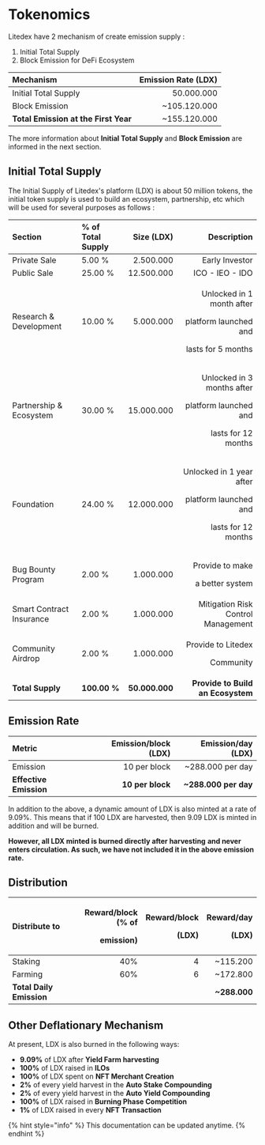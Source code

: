 # Tokenomics

Litedex have 2 mechanism of create emission supply :

1. Initial Total Supply
2. Block Emission for DeFi Ecosystem

| **Mechanism** | **Emission Rate \(LDX\)** |
| :--- | ---: |
| Initial Total Supply | 50.000.000 |
| Block Emission | ~105.120.000 |
| **Total Emission at the First Year** | ~155.120.000 |

The more information about **Initial Total Supply** and **Block Emission** are informed in the next section.

## Initial Total Supply

The Initial Supply of Litedex's platform \(LDX\) is about 50 million tokens, the initial token supply is used to build an ecosystem, partnership, etc which will be used for several purposes as follows : 

<table>
  <thead>
    <tr>
      <th style="text-align:left"><b>Section</b>
      </th>
      <th style="text-align:left">% of Total Supply</th>
      <th style="text-align:right">Size (LDX)</th>
      <th style="text-align:right">Description</th>
    </tr>
  </thead>
  <tbody>
    <tr>
      <td style="text-align:left">Private Sale</td>
      <td style="text-align:left">5.00 %</td>
      <td style="text-align:right">2.500.000</td>
      <td style="text-align:right">Early Investor</td>
    </tr>
    <tr>
      <td style="text-align:left">Public Sale</td>
      <td style="text-align:left">25.00 %</td>
      <td style="text-align:right">12.500.000</td>
      <td style="text-align:right">ICO - IEO - IDO</td>
    </tr>
    <tr>
      <td style="text-align:left">Research &amp; Development</td>
      <td style="text-align:left">10.00 %</td>
      <td style="text-align:right">5.000.000</td>
      <td style="text-align:right">
        <p>Unlocked in 1 month after</p>
        <p>platform launched and</p>
        <p>lasts for 5 months</p>
      </td>
    </tr>
    <tr>
      <td style="text-align:left">Partnership &amp; Ecosystem</td>
      <td style="text-align:left">30.00 %</td>
      <td style="text-align:right">15.000.000</td>
      <td style="text-align:right">
        <p>Unlocked in 3 months after</p>
        <p>platform launched and</p>
        <p>lasts for 12 months</p>
      </td>
    </tr>
    <tr>
      <td style="text-align:left">Foundation</td>
      <td style="text-align:left">24.00 %</td>
      <td style="text-align:right">12.000.000</td>
      <td style="text-align:right">
        <p>Unlocked in 1 year after</p>
        <p>platform launched and</p>
        <p>lasts for 12 months</p>
      </td>
    </tr>
    <tr>
      <td style="text-align:left">Bug Bounty Program</td>
      <td style="text-align:left">2.00 %</td>
      <td style="text-align:right">1.000.000</td>
      <td style="text-align:right">
        <p>Provide to make</p>
        <p>a better system</p>
      </td>
    </tr>
    <tr>
      <td style="text-align:left">Smart Contract Insurance</td>
      <td style="text-align:left">2.00 %</td>
      <td style="text-align:right">1.000.000</td>
      <td style="text-align:right">Mitigation Risk Control Management</td>
    </tr>
    <tr>
      <td style="text-align:left">Community Airdrop</td>
      <td style="text-align:left">2.00 %</td>
      <td style="text-align:right">1.000.000</td>
      <td style="text-align:right">
        <p>Provide to Litedex</p>
        <p>Community</p>
      </td>
    </tr>
    <tr>
      <td style="text-align:left"><b>Total Supply</b>
      </td>
      <td style="text-align:left"><b>100.00 %</b>
      </td>
      <td style="text-align:right"><b>50.000.000</b>
      </td>
      <td style="text-align:right"><b>Provide to Build an Ecosystem</b>
      </td>
    </tr>
  </tbody>
</table>

## Emission Rate

| **Metric** | **Emission/block \(LDX\)** | **Emission/day \(LDX\)** |
| :--- | ---: | ---: |
| Emission | 10 per block | ~288.000 per day |
| **Effective Emission** | **10 per block** | **~288.000 per day** |

In addition to the above, a dynamic amount of LDX is also minted at a rate of 9.09%. This means that if 100 LDX are harvested, then 9.09 LDX is minted in addition and will be burned.

**However, all LDX minted is burned directly after harvesting** **and never enters circulation. As such, we have not included it in the above emission rate.**

## Distribution

<table>
  <thead>
    <tr>
      <th style="text-align:left"><b>Distribute to</b>
      </th>
      <th style="text-align:right">
        <p><b>Reward/block (% of </b>
        </p>
        <p><b>emission)</b>
        </p>
      </th>
      <th style="text-align:right">
        <p><b>Reward/block </b>
        </p>
        <p><b>(LDX)</b>
        </p>
      </th>
      <th style="text-align:right">
        <p><b>Reward/day </b>
        </p>
        <p><b>(LDX)</b>
        </p>
      </th>
    </tr>
  </thead>
  <tbody>
    <tr>
      <td style="text-align:left">Staking</td>
      <td style="text-align:right">40%</td>
      <td style="text-align:right">4</td>
      <td style="text-align:right">~115.200</td>
    </tr>
    <tr>
      <td style="text-align:left">Farming</td>
      <td style="text-align:right">60%</td>
      <td style="text-align:right">6</td>
      <td style="text-align:right">~172.800</td>
    </tr>
    <tr>
      <td style="text-align:left"><b>Total Daily Emission</b>
      </td>
      <td style="text-align:right"></td>
      <td style="text-align:right"></td>
      <td style="text-align:right"><b>~288.000</b>
      </td>
    </tr>
  </tbody>
</table>

## **Other Deflationary Mechanism** <a id="other-deflationary-mechanics"></a>

At present, LDX is also burned in the following ways:

* **9.09%** of LDX after **Yield Farm harvesting**
* **100%** of LDX raised in **ILOs**
* **100%** of LDX spent on **NFT Merchant Creation** 
* **2%** of every yield harvest in the **Auto Stake Compounding**
* **2%** of every yield harvest in the **Auto Yield Compounding**
* **100%** of LDX raised in **Burning Phase Competition**
* **1%** of LDX raised in every **NFT Transaction** 

{% hint style="info" %}
This documentation can be updated anytime.
{% endhint %}

